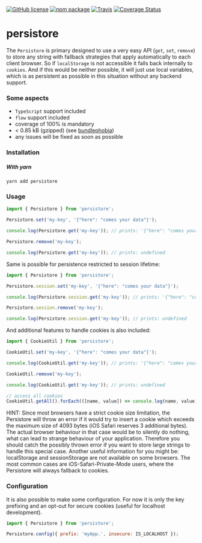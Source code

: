 [![GitHub license][license-image]][license-url]
[![npm package][npm-image]][npm-url] 
[![Travis][build-image]][build-url]
[![Coverage Status][coveralls-image]][coveralls-url]

# persistore

The `Persistore` is primary designed to use a very easy API (`get`, `set`, `remove`)
to store any string with fallback strategies that apply automatically to each
client browser. So if `localStorage` is not accessible it falls back internally to `cookies`.
And if this would be neither possible, it will just use local variables, which is as
persistent as possible in this situation without any backend support.

### Some aspects
- `TypeScript` support included
- `flow` support included
- coverage of 100% is mandatory
- < 0.85 kB (gzipped) (see [bundlephobia](https://bundlephobia.com/result?p=persistore))
- any issues will be fixed as soon as possible

### Installation
##### With yarn
```
yarn add persistore
```

### Usage
```js
import { Persistore } from 'persistore';

Persistore.set('my-key', '{"here": "comes your data"}');

console.log(Persistore.get('my-key')); // prints: '{"here": "comes your data"}'

Persistore.remove('my-key');

console.log(Persistore.get('my-key')); // prints: undefined
```
Same is possible for persistence restricted to session lifetime:
```js
import { Persistore } from 'persistore';

Persistore.session.set('my-key', '{"here": "comes your data"}');

console.log(Persistore.session.get('my-key')); // prints: '{"here": "comes your data"}'

Persistore.session.remove('my-key');

console.log(Persistore.session.get('my-key')); // prints: undefined
```
And additional features to handle cookies is also included:
```js
import { CookieUtil } from 'persistore';

CookieUtil.set('my-key', '{"here": "comes your data"}');

console.log(CookieUtil.get('my-key')); // prints: '{"here": "comes your data"}'

CookieUtil.remove('my-key');

console.log(CookieUtil.get('my-key')); // prints: undefined

// access all cookies
CookieUtil.getAll().forEach(([name, value]) => console.log(name, value)); // prints all cookies
```
HINT: Since most browsers have a strict cookie size limitation, the Persistore will throw an error if
it would try to insert a cookie which exceeds the maximum size of 4093 bytes (iOS Safari reserves 3 additional bytes).
The actual browser behaviour in that case would be to silently do nothing, what can lead to strange behaviour of your application.
Therefore you should catch the possibly thrown error if you want to store large strings to handle this special case.
Another useful information for you might be: localStorage and sessionStorage are not available on some browsers. The
most common cases are iOS-Safari-Private-Mode users, where the Persistore will always fallback to cookies.

### Configuration
It is also possible to make some configuration. For now it is only the key prefixing and an opt-out for secure cookies (useful for localhost development).
```js
import { Persistore } from 'persistore';

Persistore.config({ prefix: 'myApp.', insecure: IS_LOCALHOST });
```
  
[license-image]: https://img.shields.io/badge/license-MIT-blue.svg
[license-url]: https://github.com/fdc-viktor-luft/persistore/blob/master/LICENSE
[build-image]: https://img.shields.io/travis/fdc-viktor-luft/persistore/master.svg?style=flat-square
[build-url]: https://travis-ci.org/fdc-viktor-luft/persistore
[npm-image]: https://img.shields.io/npm/v/persistore.svg?style=flat-square
[npm-url]: https://www.npmjs.org/package/persistore
[coveralls-image]: https://coveralls.io/repos/github/fdc-viktor-luft/persistore/badge.svg?branch=master
[coveralls-url]: https://coveralls.io/github/fdc-viktor-luft/persistore?branch=master
